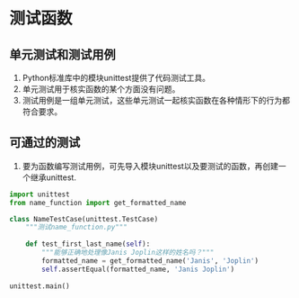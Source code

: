 # 测试函数

## 单元测试和测试用例

1. Python标准库中的模块unittest提供了代码测试工具。
2. 单元测试用于核实函数的某个方面没有问题。
3. 测试用例是一组单元测试，这些单元测试一起核实函数在各种情形下的行为都符合要求。

## 可通过的测试

1. 要为函数编写测试用例，可先导入模块unittest以及要测试的函数，再创建一个继承unittest.

~~~python
import unittest
from name_function import get_formatted_name

class NameTestCase(unittest.TestCase)
    """测试name_function.py"""
    
    def test_first_last_name(self):
        """能够正确地处理像Janis Joplin这样的姓名吗？"""
        formatted_name = get_formatted_name('Janis', 'Joplin')
        self.assertEqual(formatted_name, 'Janis Joplin')
        
unittest.main()
~~~

